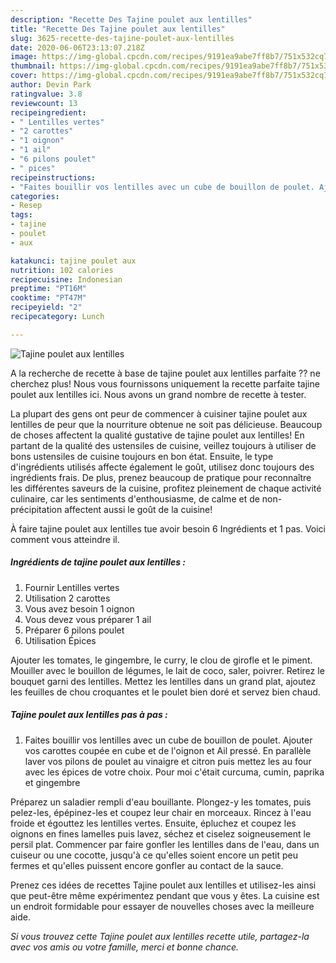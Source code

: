 ```yaml
---
description: "Recette Des Tajine poulet aux lentilles"
title: "Recette Des Tajine poulet aux lentilles"
slug: 3625-recette-des-tajine-poulet-aux-lentilles
date: 2020-06-06T23:13:07.218Z
image: https://img-global.cpcdn.com/recipes/9191ea9abe7ff8b7/751x532cq70/tajine-poulet-aux-lentilles-photo-principale-de-la-recette.jpg
thumbnail: https://img-global.cpcdn.com/recipes/9191ea9abe7ff8b7/751x532cq70/tajine-poulet-aux-lentilles-photo-principale-de-la-recette.jpg
cover: https://img-global.cpcdn.com/recipes/9191ea9abe7ff8b7/751x532cq70/tajine-poulet-aux-lentilles-photo-principale-de-la-recette.jpg
author: Devin Park
ratingvalue: 3.8
reviewcount: 13
recipeingredient:
- " Lentilles vertes"
- "2 carottes"
- "1 oignon"
- "1 ail"
- "6 pilons poulet"
- " pices"
recipeinstructions:
- "Faites bouillir vos lentilles avec un cube de bouillon de poulet. Ajouter vos carottes coupée en cube et de l&#39;oignon et Ail pressé. En parallèle laver vos pilons de poulet au vinaigre et citron puis mettez les au four avec les épices de votre choix. Pour moi c&#39;était curcuma, cumin, paprika et gingembre"
categories:
- Resep
tags:
- tajine
- poulet
- aux

katakunci: tajine poulet aux 
nutrition: 102 calories
recipecuisine: Indonesian
preptime: "PT16M"
cooktime: "PT47M"
recipeyield: "2"
recipecategory: Lunch

---
```



![Tajine poulet aux lentilles](https://img-global.cpcdn.com/recipes/9191ea9abe7ff8b7/751x532cq70/tajine-poulet-aux-lentilles-photo-principale-de-la-recette.jpg)

A la recherche de recette à base de tajine poulet aux lentilles parfaite ?? ne cherchez plus! Nous vous fournissons uniquement la recette parfaite tajine poulet aux lentilles ici. Nous avons un grand nombre de recette à tester.

La plupart des gens ont peur de commencer à cuisiner tajine poulet aux lentilles de peur que la nourriture obtenue ne soit pas délicieuse. Beaucoup de choses affectent la qualité gustative de tajine poulet aux lentilles! En partant de la qualité des ustensiles de cuisine, veillez toujours à utiliser de bons ustensiles de cuisine toujours en bon état. Ensuite, le type d'ingrédients utilisés affecte également le goût, utilisez donc toujours des ingrédients frais. De plus, prenez beaucoup de pratique pour reconnaître les différentes saveurs de la cuisine, profitez pleinement de chaque activité culinaire, car les sentiments d'enthousiasme, de calme et de non-précipitation affectent aussi le goût de la cuisine!

<!--inarticleads1-->

À faire tajine poulet aux lentilles tue avoir besoin 6 Ingrédients et 1 pas. Voici comment vous atteindre il.

##### Ingrédients de tajine poulet aux lentilles :

1. Fournir  Lentilles vertes
1. Utilisation 2 carottes
1. Vous avez besoin 1 oignon
1. Vous devez vous préparer 1 ail
1. Préparer 6 pilons poulet
1. Utilisation  Épices


Ajouter les tomates, le gingembre, le curry, le clou de girofle et le piment. Mouiller avec le bouillon de légumes, le lait de coco, saler, poivrer. Retirez le bouquet garni des lentilles. Mettez les lentilles dans un grand plat, ajoutez les feuilles de chou croquantes et le poulet bien doré et servez bien chaud. 

<!--inarticleads2-->

##### Tajine poulet aux lentilles pas à pas :

1. Faites bouillir vos lentilles avec un cube de bouillon de poulet. Ajouter vos carottes coupée en cube et de l&#39;oignon et Ail pressé. En parallèle laver vos pilons de poulet au vinaigre et citron puis mettez les au four avec les épices de votre choix. Pour moi c&#39;était curcuma, cumin, paprika et gingembre


Préparez un saladier rempli d&#39;eau bouillante. Plongez-y les tomates, puis pelez-les, épépinez-les et coupez leur chair en morceaux. Rincez à l&#39;eau froide et égouttez les lentilles vertes. Ensuite, épluchez et coupez les oignons en fines lamelles puis lavez, séchez et ciselez soigneusement le persil plat. Commencer par faire gonfler les lentilles dans de l&#39;eau, dans un cuiseur ou une cocotte, jusqu&#39;à ce qu&#39;elles soient encore un petit peu fermes et qu&#39;elles puissent encore gonfler au contact de la sauce. 

<!--inarticleads1-->

<p>
Prenez ces idées de recettes Tajine poulet aux lentilles et utilisez-les ainsi que peut-être même expérimentez pendant que vous y êtes. La cuisine est un endroit formidable pour essayer de nouvelles choses avec la meilleure aide.
</p>

<p>
<i>Si vous trouvez cette Tajine poulet aux lentilles recette utile, partagez-la avec vos amis ou votre famille, merci et bonne chance.</i>
</p>
